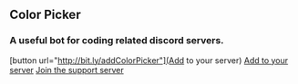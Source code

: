## Color Picker

### A useful bot for coding related discord servers.
[button url="http://bit.ly/addColorPicker"](Add to your server)
[Add to your server](http://bit.ly/addColorPicker) [Join the support server](http://discord.io/colorpicker)

